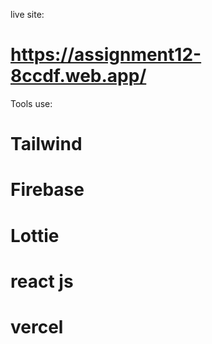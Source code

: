 live site:
#   https://assignment12-8ccdf.web.app/


Tools use:
# Tailwind
# Firebase
# Lottie 
# react js
# vercel